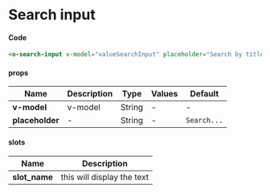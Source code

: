 # Search input

<Demo componentName="examples-search-input-doc" />

#### Code
```html
<o-search-input v-model="valueSearchInput" placeholder="Search by title..." />
```

#### props

|Name|Description|Type|Values|Default|
|---|---|---|---|---|
|**v-model**| v-model |String|-|-|
|**placeholder**|- |String|-|`Search...`|

#### slots

|Name|Description|
|---|---|
|**slot_name**|this will display the text|

